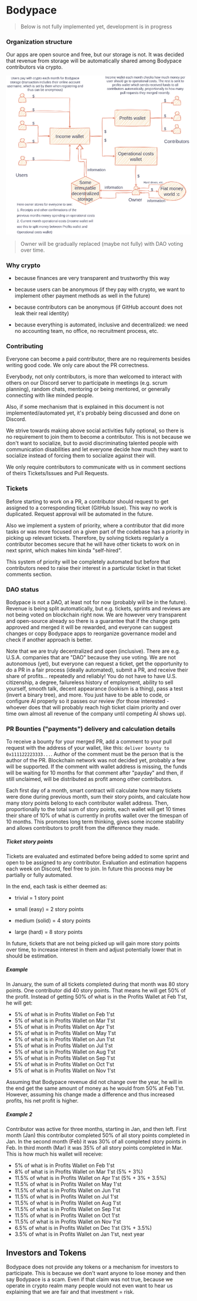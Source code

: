 # Bodypace

> Below is not fully implemented yet, development is in progress

### Organization structure

Our apps are open source and free, but our storage is not. It was decided that revenue from storage will be automatically shared among Bodypace contributors via crypto.

![diagram](organization.drawio.png)

> Owner will be gradually replaced (maybe not fully) with DAO voting over time.

### Why crypto

- because finances are very transparent and trustworthy this way

- because users can be anonymous (if they pay with crypto, we want to implement other payment methods as well in the future)

- because contributors can be anonymous (if GitHub account does not leak their real identity)

- because everything is automated, inclusive and decentralized: we need no accounting team, no office, no recruitment process, etc.

### Contributing

Everyone can become a paid contributor, there are no requirements besides writing good code. We only care about the PR correctness.

Everybody, not only contributors, is more than welcomed to interact with others on our Discord server to participate in meetings (e.g. scrum planning), random chats, mentoring or being mentored, or generally connecting with like minded people.

Also, if some mechanism that is explained in this document is not implemented/automated yet, it's probably being discussed and done on Discord. 

We strive towards making above social activities fully optional, so there is no requirement to join them to become a contributor. This is not because we don't want to socialize, but to avoid discriminating talented people with communication disabilities and let everyone decide how much they want to socialize instead of forcing them to socialize against their will.

We only require contributors to communicate with us in comment sections of theirs Tickets/Issues and Pull Requests.

### Tickets

Before starting to work on a PR, a contributor should request to get assigned to a corresponding ticket (GitHub Issue). This way no work is duplicated. Request approval will be automated in the future.

Also we implement a system of priority, where a contributor that did more tasks or was more focused on a given part of the codebase has a priority in picking up relevant tickets. Therefore, by solving tickets regularly a contributor becomes secure that he will have other tickets to work on in next sprint, which makes him kinda "self-hired".

This system of priority will be completely automated but before that contributors need to raise their interest in a particular ticket in that ticket comments section. 

### DAO status

Bodypace is not a DAO, at least not for now (probably will be in the future). Revenue is being split automatically, but e.g. tickets, sprints and reviews are not being voted on blockchain right now. We are however very transparent and open-source already so there is a guarantee that if the change gets approved and merged it will be rewarded, and everyone can suggest changes or copy Bodypace apps to reorganize governance model and check if another approach is better.

Note that we are truly decentralized and open (inclusive). There are e.g. U.S.A. companies that are "DAO" because they use voting. We are not autonomous (yet), but everyone can request a ticket, get the opportunity to do a PR in a fair process (ideally automated), submit a PR, and receive their share of profits... repeatedly and reliably! You do not have to have U.S. citizenship, a degree, failureless history of employment, ability to sell yourself, smooth talk, decent appearance (lookism is a thing), pass a test (invert a binary tree), and more. You just have to be able to code, or configure AI properly so it passes our review (for those interested - whoever does that will probably reach high ticket claim priority and over time own almost all revenue of the company until competing AI shows up).

### PR Bounties ("payments") delivery and calculation details

To receive a bounty for your merged PR, add a comment to your pull request with the address of your wallet, like this: `deliver bounty to 0x111122223333...`. Author of the comment must be the person that is the author of the PR. Blockchain network was not decided yet, probably a few will be supported. If the comment with wallet address is missing, the funds will be waiting for 10 months for that comment after "payday" and then, if still unclaimed, will be distributed as profit among other contributors.

Each first day of a month, smart contract will calculate how many tickets were done during previous month, sum their story points, and calculate how many story points belong to each contributor wallet address. Then, proportionally to the total sum of story points, each wallet will get 10 times their share of 10% of what is currently in profits wallet over the timespan of 10 months. This promotes long term thinking, gives some income stability and allows contributors to profit from the difference they made.

##### Ticket story points

Tickets are evaluated and estimated before being added to some sprint and open to be assigned to any contributor. Evaluation and estimation happens each week on Discord, feel free to join. In future this process may be partially or fully automated.

In the end, each task is either deemed as:

- trivial = 1 story point

- small (easy) = 2 story points

- medium (solid) = 4 story points

- large (hard) = 8 story points 

In future, tickets that are not being picked up will gain more story points over time, to increase interest in them and adjust potentially lower that in should be estimation.

##### Example

In January, the sum of all tickets completed during that month was 80 story points. One contributor did 40 story points. That means he will get 50% of the profit. Instead of getting 50% of what is in the Profits Wallet at Feb 1'st, he will get:

- 5% of what is in Profits Wallet on Feb 1'st
- 5% of what is in Profits Wallet on Mar 1'st
- 5% of what is in Profits Wallet on Apr 1'st
- 5% of what is in Profits Wallet on May 1'st
- 5% of what is in Profits Wallet on Jun 1'st
- 5% of what is in Profits Wallet on Jul 1'st
- 5% of what is in Profits Wallet on Aug 1'st
- 5% of what is in Profits Wallet on Sep 1'st
- 5% of what is in Profits Wallet on Oct 1'st
- 5% of what is in Profits Wallet on Nov 1'st

Assuming that Bodypace revenue did not change over the year, he will in the end get the same amount of money as he would from 50% at Feb 1'st. However, assuming his change made a difference and thus increased profits, his net profit is higher.

##### Example 2

Contributor was active for three months, starting in Jan, and then left. First month (Jan) this contributor completed 50% of all story points completed in Jan. In the second month (Feb) it was 30% of all completed story points in Feb. In third month (Mar) it was 35% of all story points completed in Mar. This is how much his wallet will receive:

- 5% of what is in Profits Wallet on Feb 1'st
- 8% of what is in Profits Wallet on Mar 1'st (5% + 3%)
- 11.5% of what is in Profits Wallet on Apr 1'st  (5% + 3% + 3.5%)
- 11.5% of what is in Profits Wallet on May 1'st
- 11.5% of what is in Profits Wallet on Jun 1'st
- 11.5% of what is in Profits Wallet on Jul 1'st
- 11.5% of what is in Profits Wallet on Aug 1'st
- 11.5% of what is in Profits Wallet on Sep 1'st
- 11.5% of what is in Profits Wallet on Oct 1'st
- 11.5% of what is in Profits Wallet on Nov 1'st
- 6.5% of what is in Profits Wallet on Dec 1'st (3% + 3.5%)
- 3.5% of what is in Profits Wallet on Jan 1'st, next year

## Investors and Tokens

Bodypace does not provide any tokens or a mechanism for investors to participate.
This is because we don't want anyone to lose money and then say Bodypace is a scam.
Even if that claim was not true, because we operate in crypto realm many people would not even want to hear us explaining that we are fair and that investment = risk.
